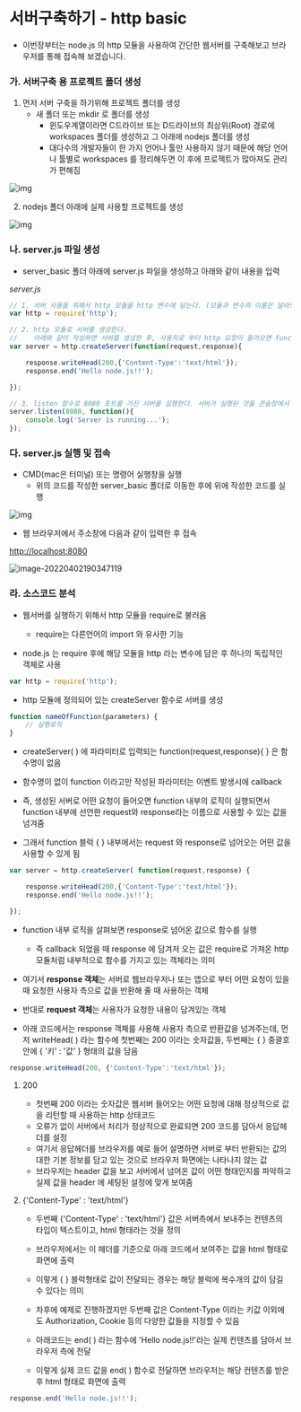 # 서버구축하기 - http basic

- 이번장부터는 node.js 의 http 모듈을 사용하여 간단한 웹서버를 구축해보고 브라우저를 통해 접속해 보겠습니다.





### 가. 서버구축 용 프로젝트 폴더 생성

1. 먼저 서버 구축을 하기위해 프로젝트 폴더를 생성
   - 새 폴더 또는 mkdir 로 폴더를 생성
     - 윈도우계열이라면 C드라이브 또는 D드라이브의 최상위(Root) 경로에 workspaces 폴더를 생성하고 그 아래에 nodejs 폴더를 생성
     - 대다수의 개발자들이 한 가지 언어나 툴만 사용하지 않기 때문에 해당 언어나 툴별로 workspaces 를 정리해두면 이 후에 프로젝트가 많아져도 관리가 편해짐

![img](https://javafa.gitbooks.io/nodejs_server_basic/content/assets/chapter3_folder_structure.png)



2.  nodejs 폴더 아래에 실제 사용할 프로젝트를 생성

![img](https://javafa.gitbooks.io/nodejs_server_basic/content/assets/chapter3_create_folder.png)





### 나. server.js 파일 생성

- server_basic 폴더 아래에 server.js 파일을 생성하고 아래와 같이 내용을 입력



*server.js*

```js
// 1. 서버 사용을 위해서 http 모듈을 http 변수에 담는다. (모듈과 변수의 이름은 달라도 된다.) 
var http = require('http'); 

// 2. http 모듈로 서버를 생성한다.
//    아래와 같이 작성하면 서버를 생성한 후, 사용자로 부터 http 요청이 들어오면 function 블럭내부의 코드를 실행해서 응답한다.
var server = http.createServer(function(request,response){ 

    response.writeHead(200,{'Content-Type':'text/html'});
    response.end('Hello node.js!!');

});

// 3. listen 함수로 8080 포트를 가진 서버를 실행한다. 서버가 실행된 것을 콘솔창에서 확인하기 위해 'Server is running...' 로그를 출력한다
server.listen(8080, function(){ 
    console.log('Server is running...');
});
```





### 다. server.js 실행 및 접속

- CMD(mac은 터미널) 또는 명령어 실행창을 실행
  - 위의 코드를 작성한 server_basic 폴더로 이동한 후에 위에 작성한 코드를 실행

![img](https://javafa.gitbooks.io/nodejs_server_basic/content/assets/chapter3_cmd1.png)



- 웹 브라우저에서 주소창에 다음과 같이 입력한 후 접속

[http://localhost:8080](http://localhost:8080/)

![image-20220402190347119](C:\Users\tnals\AppData\Roaming\Typora\typora-user-images\image-20220402190347119.png)





### 라. 소스코드 분석

- 웹서버를 실행하기 위해서 http 모듈을 require로 불러옴
  - require는 다른언어의 import 와 유사한 기능

- node.js 는 require 후에 해당 모듈을 http 라는 변수에 담은 후 하나의 독립적인 객체로 사용

```js
var http = require('http');
```



- http 모듈에 정의되어 있는 createServer 함수로 서버를 생성

```js
function nameOfFunction(parameters) {
    // 실행로직
}
```



- createServer( ) 에 파라미터로 입력되는 function(request,response){ } 은 함수명이 없음

- 함수명이 없이 function 이라고만 작성된 파라미터는 이벤트 발생시에 callback
- 즉, 생성된 서버로 어떤 요청이 들어오면 function 내부의 로직이 실행되면서 function 내부에 선언한 request와 response라는 이름으로 사용할 수 있는 값을 넘겨줌
- 그래서 function 블럭 { } 내부에서는 request 와 response로 넘어오는 어떤 값을 사용할 수 있게 됨

```js
var server = http.createServer( function(request,response) { 

    response.writeHead(200,{'Content-Type':'text/html'});
    response.end('Hello node.js!!');

});
```



- function 내부 로직을 살펴보면 response로 넘어온 값으로 함수를 실행
  - 즉 callback 되었을 때 response 에 담겨저 오는 값은 require로 가져온 http 모듈처럼 내부적으로 함수를 가지고 있는 객체라는 의미

- 여기서 **response 객체**는 서버로 웹브라우저나 또는 앱으로 부터 어떤 요청이 있을 때 요청한 사용자 측으로 값을 반환해 줄 때 사용하는 객체
- 반대로 **request 객체**는 사용자가 요청한 내용이 담겨있는 객체

- 아래 코드에서는 response 객체를 사용해 사용자 측으로 반환값을 넘겨주는데, 먼저 writeHead( ) 라는 함수에 첫번째는 200 이라는 숫자값을, 두번째는 { } 중괄호 안에 { '키' : '값' } 형태의 값을 담음

```js
response.writeHead(200, {'Content-Type':'text/html'});
```



1. 200
   - 첫번째 200 이라는 숫자값은 웹서버 들어오는 어떤 요청에 대해 정상적으로 값을 리턴할 때 사용하는 http 상태코드
   - 오류가 없이 서버에서 처리가 정상적으로 완료되면 200 코드를 담아서 응답헤더를 설정
   - 여기서 응답헤더를 브라우저를 예로 들어 설명하면 서버로 부터 반환되는 값의 대한 기본 정보를 담고 있는 것으로 브라우저 화면에는 나타나지 않는 값
   - 브라우저는 header 값을 보고 서버에서 넘어온 값이 어떤 형태인지를 파악하고 실제 값을 header 에 세팅된 설정에 맞게 보여줌



2. {'Content-Type' : 'text/html'}

   - 두번째 {'Content-Type' : 'text/html'} 값은 서버측에서 보내주는 컨텐츠의 타입이 텍스트이고, html 형태라는 것을 정의
   - 브라우저에서는 이 헤더를 기준으로 아래 코드에서 보여주는 값을 html 형태로 화면에 출력
   - 이렇게 { } 블럭형태로 값이 전달되는 경우는 해당 블럭에 복수개의 값이 담길 수 있다는 의미
   - 차후에 예제로 진행하겠지만 두번째 값은 Content-Type 이라는 키값 이외에도 Authorization, Cookie 등의 다양한 값들을 지정할 수 있음

   - 아래코드는 end( ) 라는 함수에 'Hello node.js!!'라는 실제 컨텐츠를 담아서 브라우저 측에 전달

   - 이렇게 실제 코드 값을 end( ) 함수로 전달하면 브라우저는 해당 컨텐츠를 받은 후 html 형태로 화면에 출력

```js
response.end('Hello node.js!!');
```